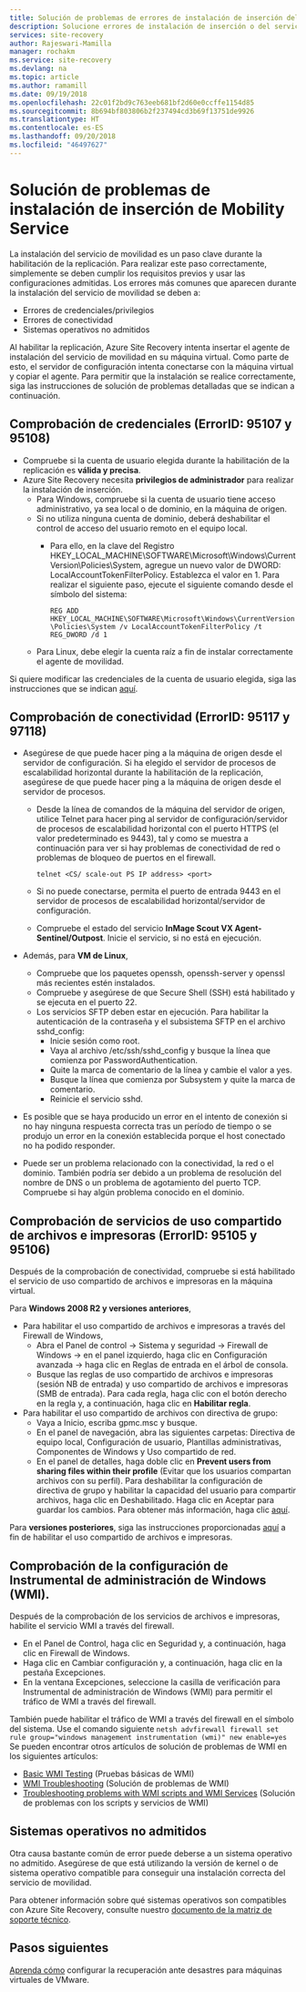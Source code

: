 ```yaml
---
title: Solución de problemas de errores de instalación de inserción del servicio de movilidad durante la habilitación de la replicación (de VMware a Azure) | Microsoft Docs
description: Solucione errores de instalación de inserción o del servicio de movilidad cuando se repliquen máquinas virtuales de Azure.
services: site-recovery
author: Rajeswari-Mamilla
manager: rochakm
ms.service: site-recovery
ms.devlang: na
ms.topic: article
ms.author: ramamill
ms.date: 09/19/2018
ms.openlocfilehash: 22c01f2bd9c763eeb681bf2d60e0ccffe1154d85
ms.sourcegitcommit: 8b694bf803806b2f237494cd3b69f13751de9926
ms.translationtype: HT
ms.contentlocale: es-ES
ms.lasthandoff: 09/20/2018
ms.locfileid: "46497627"
---
```

# <a name="troubleshoot-mobility-service-push-installation-issues"></a>Solución de problemas de instalación de inserción de Mobility Service

La instalación del servicio de movilidad es un paso clave durante la habilitación de la replicación. Para realizar este paso correctamente, simplemente se deben cumplir los requisitos previos y usar las configuraciones admitidas. Los errores más comunes que aparecen durante la instalación del servicio de movilidad se deben a:

* Errores de credenciales/privilegios
* Errores de conectividad
* Sistemas operativos no admitidos

Al habilitar la replicación, Azure Site Recovery intenta insertar el agente de instalación del servicio de movilidad en su máquina virtual. Como parte de esto, el servidor de configuración intenta conectarse con la máquina virtual y copiar el agente. Para permitir que la instalación se realice correctamente, siga las instrucciones de solución de problemas detalladas que se indican a continuación.

## <a name="credentials-check-errorid-95107--95108"></a>Comprobación de credenciales (ErrorID: 95107 y 95108)

* Compruebe si la cuenta de usuario elegida durante la habilitación de la replicación es **válida y precisa**.
* Azure Site Recovery necesita **privilegios de administrador** para realizar la instalación de inserción.
  * Para Windows, compruebe si la cuenta de usuario tiene acceso administrativo, ya sea local o de dominio, en la máquina de origen.
  * Si no utiliza ninguna cuenta de dominio, deberá deshabilitar el control de acceso del usuario remoto en el equipo local.
    * Para ello, en la clave del Registro HKEY_LOCAL_MACHINE\SOFTWARE\Microsoft\Windows\CurrentVersion\Policies\System, agregue un nuevo valor de DWORD: LocalAccountTokenFilterPolicy. Establezca el valor en 1. Para realizar el siguiente paso, ejecute el siguiente comando desde el símbolo del sistema:

         `REG ADD HKEY_LOCAL_MACHINE\SOFTWARE\Microsoft\Windows\CurrentVersion\Policies\System /v LocalAccountTokenFilterPolicy /t REG_DWORD /d 1`
  * Para Linux, debe elegir la cuenta raíz a fin de instalar correctamente el agente de movilidad.

Si quiere modificar las credenciales de la cuenta de usuario elegida, siga las instrucciones que se indican [aquí](vmware-azure-manage-configuration-server.md#modify-credentials-for-mobility-service-installation).

## <a name="connectivity-check-errorid-95117--97118"></a>**Comprobación de conectividad (ErrorID: 95117 y 97118)**

* Asegúrese de que puede hacer ping a la máquina de origen desde el servidor de configuración. Si ha elegido el servidor de procesos de escalabilidad horizontal durante la habilitación de la replicación, asegúrese de que puede hacer ping a la máquina de origen desde el servidor de procesos.
  * Desde la línea de comandos de la máquina del servidor de origen, utilice Telnet para hacer ping al servidor de configuración/servidor de procesos de escalabilidad horizontal con el puerto HTTPS (el valor predeterminado es 9443), tal y como se muestra a continuación para ver si hay problemas de conectividad de red o problemas de bloqueo de puertos en el firewall.

     `telnet <CS/ scale-out PS IP address> <port>`

  * Si no puede conectarse, permita el puerto de entrada 9443 en el servidor de procesos de escalabilidad horizontal/servidor de configuración.
  * Compruebe el estado del servicio **InMage Scout VX Agent-Sentinel/Outpost**. Inicie el servicio, si no está en ejecución.

* Además, para **VM de Linux**,
  * Compruebe que los paquetes openssh, openssh-server y openssl más recientes estén instalados.
  * Compruebe y asegúrese de que Secure Shell (SSH) está habilitado y se ejecuta en el puerto 22.
  * Los servicios SFTP deben estar en ejecución. Para habilitar la autenticación de la contraseña y el subsistema SFTP en el archivo sshd_config:
    * Inicie sesión como root.
    * Vaya al archivo /etc/ssh/sshd_config y busque la línea que comienza por PasswordAuthentication.
    * Quite la marca de comentario de la línea y cambie el valor a yes.
    * Busque la línea que comienza por Subsystem y quite la marca de comentario.
    * Reinicie el servicio sshd.
* Es posible que se haya producido un error en el intento de conexión si no hay ninguna respuesta correcta tras un período de tiempo o se produjo un error en la conexión establecida porque el host conectado no ha podido responder.
* Puede ser un problema relacionado con la conectividad, la red o el dominio. También podría ser debido a un problema de resolución del nombre de DNS o un problema de agotamiento del puerto TCP. Compruebe si hay algún problema conocido en el dominio.

## <a name="file-and-printer-sharing-services-check-errorid-95105--95106"></a>Comprobación de servicios de uso compartido de archivos e impresoras (ErrorID: 95105 y 95106)

Después de la comprobación de conectividad, compruebe si está habilitado el servicio de uso compartido de archivos e impresoras en la máquina virtual.

Para **Windows 2008 R2 y versiones anteriores**,

* Para habilitar el uso compartido de archivos e impresoras a través del Firewall de Windows,
  * Abra el Panel de control -> Sistema y seguridad -> Firewall de Windows -> en el panel izquierdo, haga clic en Configuración avanzada -> haga clic en Reglas de entrada en el árbol de consola.
  * Busque las reglas de uso compartido de archivos e impresoras (sesión NB de entrada) y uso compartido de archivos e impresoras (SMB de entrada). Para cada regla, haga clic con el botón derecho en la regla y, a continuación, haga clic en **Habilitar regla**.
* Para habilitar el uso compartido de archivos con directiva de grupo:
  * Vaya a Inicio, escriba gpmc.msc y busque.
  * En el panel de navegación, abra las siguientes carpetas: Directiva de equipo local, Configuración de usuario, Plantillas administrativas, Componentes de Windows y Uso compartido de red.
  * En el panel de detalles, haga doble clic en **Prevent users from sharing files within their profile** (Evitar que los usuarios compartan archivos con su perfil). Para deshabilitar la configuración de directiva de grupo y habilitar la capacidad del usuario para compartir archivos, haga clic en Deshabilitado. Haga clic en Aceptar para guardar los cambios. Para obtener más información, haga clic [aquí](https://docs.microsoft.com/en-us/previous-versions/windows/it-pro/windows-server-2008-R2-and-2008/cc754359(v=ws.10)).

Para **versiones posteriores**, siga las instrucciones proporcionadas [aquí](vmware-azure-install-mobility-service.md#install-mobility-service-by-push-installation-from-azure-site-recovery) a fin de habilitar el uso compartido de archivos e impresoras.

## <a name="windows-management-instrumentation-wmi-configuration-check"></a>Comprobación de la configuración de Instrumental de administración de Windows (WMI).

Después de la comprobación de los servicios de archivos e impresoras, habilite el servicio WMI a través del firewall.

* En el Panel de Control, haga clic en Seguridad y, a continuación, haga clic en Firewall de Windows.
* Haga clic en Cambiar configuración y, a continuación, haga clic en la pestaña Excepciones.
* En la ventana Excepciones, seleccione la casilla de verificación para Instrumental de administración de Windows (WMI) para permitir el tráfico de WMI a través del firewall. 

También puede habilitar el tráfico de WMI a través del firewall en el símbolo del sistema. Use el comando siguiente `netsh advfirewall firewall set rule group="windows management instrumentation (wmi)" new enable=yes`
Se pueden encontrar otros artículos de solución de problemas de WMI en los siguientes artículos:

* [Basic WMI Testing](https://blogs.technet.microsoft.com/askperf/2007/06/22/basic-wmi-testing/) (Pruebas básicas de WMI)
* [WMI Troubleshooting](https://msdn.microsoft.com/library/aa394603(v=vs.85).aspx) (Solución de problemas de WMI)
* [Troubleshooting problems with WMI scripts and WMI Services](https://technet.microsoft.com/library/ff406382.aspx#H22) (Solución de problemas con los scripts y servicios de WMI)

## <a name="unsupported-operating-systems"></a>Sistemas operativos no admitidos

Otra causa bastante común de error puede deberse a un sistema operativo no admitido. Asegúrese de que está utilizando la versión de kernel o de sistema operativo compatible para conseguir una instalación correcta del servicio de movilidad.

Para obtener información sobre qué sistemas operativos son compatibles con Azure Site Recovery, consulte nuestro [documento de la matriz de soporte técnico](vmware-physical-azure-support-matrix.md#replicated-machines).

## <a name="next-steps"></a>Pasos siguientes

[Aprenda cómo](vmware-azure-tutorial.md) configurar la recuperación ante desastres para máquinas virtuales de VMware.